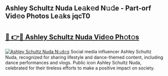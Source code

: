 ## Ashley Schultz Nuda Le𝚊k𝚎d N𝚞𝚍e - Part-orf Vid𝚎o Photos Le𝚊ks jqcT0

# <h2><a href="http://fbes42w.evod.top/?m=Ashley+Schultz+Nuda">🔗 👉🔴 Ashley Schultz Nuda Vid𝚎o Ph𝚘t𝚘s</a></h2>

[![Ashley Schultz Nuda N𝚞d𝚎s](https://i.imgur.com/8V9OHl7.gif)](http://fbes42w.evod.top/?m=Ashley+Schultz+Nuda)
Social media influencer Ashley Schultz Nuda, recognized for sharing lifestyle and dance-themed content, including dance performances and vlogs. Public icon Ashley Schultz Nuda, celebrated for their tireless efforts to make a positive impact on society. 

